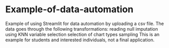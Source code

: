 # Example-of-data-automation
Example of using Streamlit for data automation by uploading a csv file. The data goes through the following transformations:  reading null imputation using KNN variable selection selection of chart types sampling This is an example for students and interested individuals, not a final application.
